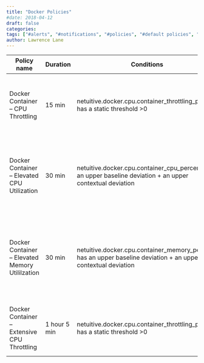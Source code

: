 ```yaml
---
title: "Docker Policies"
#date: 2018-04-12
draft: false
categories:
tags: ["#alerts", "#notifications", "#policies", "#default policies", "#docker"]
author: Lawrence Lane
---
```


| Policy name                                     | Duration     | Conditions                                                                                                   | Category | Description                                                                                   |
|-------------------------------------------------|--------------|--------------------------------------------------------------------------------------------------------------|----------|-----------------------------------------------------------------------------------------------|
| Docker Container – CPU Throttling               | 15 min       | netuitive.docker.cpu.container_throttling_percent has a static threshold >0                                   | WARNING  | The Docker container has had its CPU usage throttled for at least the past 15 minutes.        |
| Docker Container – Elevated CPU Utilization     | 30 min       | netuitive.docker.cpu.container_cpu_percent has an upper baseline deviation + an upper contextual deviation    | INFO     | CPU usage on the Docker container has been higher than expected for 30 minutes or longer.     |
| Docker Container – Elevated Memory Utililzation | 30 min       | netuitive.docker.cpu.container_memory_percent has an upper baseline deviation + an upper contextual deviation | INFO     | Memory usage on the Docker container has been highter than expected for 30 minutes or longer. |
| Docker Container – Extensive CPU Throttling     | 1 hour 5 min | netuitive.docker.cpu.container_throttling_percent has a static threshold >0                                   | CRITICAL | The Docker container has had its CPU usage throttled for over an hour.                        |
